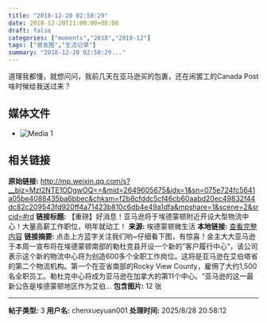 ```yaml
---
title: "2018-12-20 02:58:29"
date: 2018-12-20T11:00:00+08:00
draft: false
categories: ["moments","2018","2018-12"]
tags: ["朋友圈","生活记录"]
summary: "2018-12-20 02:58:29..."
---
```


道理我都懂，就想问问，我前几天在亚马逊买的包裹，还在闹罢工的Canada Post啥时候给我送过来？

## 媒体文件

- ![Media 1](/Moments/photos/2018-12-20/201812200258290.jpg)

## 相关链接

**原始链接:** http://mp.weixin.qq.com/s?__biz=MzI2NTE1ODgwOQ==&mid=2649605675&idx=1&sn=075e724fc5641a05be4088435ba6bbec&chksm=f2b8cfddc5cf46cb60aabd20ec49832f44dc82c209543fd920ff4a71423b810c6db4e49a1dfa&mpshare=1&scene=2&srcid=#rd
**链接标题:** 【重磅】好消息！亚马逊将于埃德蒙顿附近开设大型物流中心！大量高薪工作职位，明年就动工！
**来源:** 埃德蒙顿微生活
**本地链接:** [查看完整内容](/link_content/2018/12/2018-12-20-1/link_content/)
**链接摘要:** 点击上方蓝字关注我们哟~仔细看下图，有惊喜！金主大大亚马逊于本周一宣布将在埃德蒙顿南部的勒杜克县开设一个新的”客户履行中心“，该公司表示这个新的物流中心将为创造600多个全职工作岗位。这将是亚马逊在艾伯塔省的第二个物流机构。第一个在亚省南部的Rocky View County，雇佣了大约1,500名全职员工。勒杜克中心将成为亚马逊在加拿大的第11个中心。“亚马逊的这一最新公告是埃德蒙顿地区作为艾伯...
**包含图片:** 12 张

---

**帖子类型:** 3
**用户名:** chenxueyuan001
**处理时间:** 2025/8/28 20:58:12